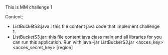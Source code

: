 This is MM challenge 1

Content:
 - ListBucketS3.java : this file content java code that implement challenge 1.
 - ListBucketS3.jar: this file content java class main and all libraries for you can run this application. 
					 Run with java -jar ListBuckerS3.jar <acces_key> <acces_secret_key> [region] 